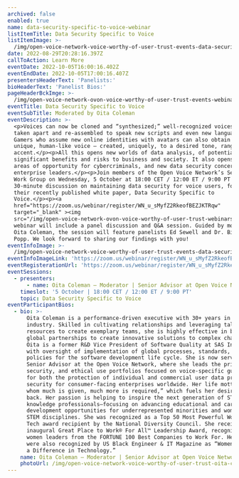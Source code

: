 ```yaml
---
archived: false
enabled: true
name: data-security-specific-to-voice-webinar
listItemTitle: Data Security Specific to Voice
listItemImage: >-
  /img/open-voice-network-voice-worthy-of-user-trust-events-data-security-specific-to-voice-webinar-thumbnail.png
date: 2022-08-29T20:28:16.397Z
callToAction: Learn More
eventDate: 2022-10-05T16:00:16.402Z
eventEndDate: 2022-10-05T17:00:16.407Z
presentersHeaderText: 'Panelists:'
bioHeaderText: 'Panelist Bios:'
pageHeaderBckImge: >-
  /img/open-voice-network-ovon-voice-worthy-of-user-trust-events-webinar-temporary-header.png
eventTitle: Data Security Specific to Voice
eventSubTitle: Moderated by Oita Coleman
eventDescription: >-
  <p>Voices can now be cloned and “synthesized;” well-recognized voices can be
  taken apart and re-assembled to speak new scripts and even new languages.
  Gamers who assume new online identities with avatars can also obtain a new,
  unique, human-like voice – created, uniquely, to a desired tone, range, and
  accent.</p><p>All this opens new worlds of data analysis, of potentially
  significant benefits and risks to business and society. It also opens new
  areas of opportunity for cybercriminals, and new data security concerns for
  enterprise leaders.</p><p>Join members of the Open Voice Network’s Security
  Work Group on Wednesday, 5 October at 18:00 CET / 12:00 ET / 9:00 PT for a
  30-minute discussion on maintaining data security for voice users, focusing on
  their recently published white paper, Data Security Specific to
  Voice.</p><p><a
  href="https://zoom.us/webinar/register/WN_u_sMyfZ2RkeofBEZJKTRqw"
  target="_blank" ><img
  src="/img/open-voice-network-ovon-voice-worthy-of-user-trust-webinars-register-now-button-1.png"></a><p>This
  webinar will include a panel discussion and Q&A session. Guided by moderator
  Oita Coleman, the session will feature panelists Ed Sewell and Dr. Birgit
  Popp. We look forward to sharing our findings with you!
eventInfoImage: >-
  /img/open-voice-network-voice-worthy-of-user-trust-events-data-security-specific-to-voice-webinar-thumbnail.png
eventInfoImageLink: 'https://zoom.us/webinar/register/WN_u_sMyfZ2RkeofBEZJKTRqw'
eventRegisterationUrl: 'https://zoom.us/webinar/register/WN_u_sMyfZ2RkeofBEZJKTRqw'
eventSessions:
  - presenters:
      - name: Oita Coleman – Moderator | Senior Advisor at Open Voice Network
    timeslot: '5 October | 18:00 CET / 12:00 ET / 9:00 PT'
    topic: Data Security Specific to Voice
eventParticipantBios:
  - bio: >-
      Oita Coleman is a performance-driven executive with 30+ years in the tech
      industry. Skilled in cultivating relationships and leveraging talent and
      resources to create exemplary teams, she is highly effective in building
      global partnerships to create innovative solutions to complex challenges.
      Oita is a former R&D Vice President of Software Quality at SAS Institute,
      with oversight of implementation of global processes, standards, and
      policies for the software development life cycle. She is now serving as
      Senior Advisor at the Open Voice Network, where she leads the privacy,
      security, and ethical use portfolios focused on voice-specific guidance
      for both the protection of individual and commercial user data privacy and
      security for consumer-facing enterprises worldwide. Her life motto is “to
      whom much is given, much more is required,” which fuels her desire to give
      back. Her passion is helping to inspire the next generation of STEM
      knowledge professionals—focusing on advancing educational and career
      development opportunities for underrepresented minorities and women in
      STEM disciplines. She was recognized as a Top 50 Most Powerful Women in
      Tech award recipient by the National Diversity Council. She received the
      inaugural Great Place to Work® For All™ Leadership Award, recognizing
      women leaders from the FORTUNE 100 Best Companies to Work For. Her efforts
      were also recognized by US Black Engineer & IT Magazine as “Women Who Make
      a Difference in Technology.”
    name: Oita Coleman – Moderator | Senior Advisor at Open Voice Network
    photoUrl: /img/open-voice-network-voice-worthy-of-user-trust-oita-coleman.jpg
---
```


